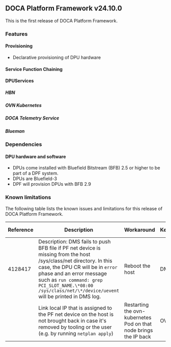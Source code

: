 ## DOCA Platform Framework v24.10.0

This is the first release of DOCA Platform Framework.

### Features
#### Provisioning
- Declarative provisioning of DPU hardware
#### Service Function Chaining
#### DPUServices
##### HBN
##### OVN Kubernetes
##### DOCA Telemetry Service
##### Blueman


### Dependencies
#### DPU hardware and software
- DPUs come installed with Bluefield Bitstream (BFB) 2.5 or higher to be part of a DPF system.
- DPUs are Bluefield-3
- DPF will provision DPUs with BFB 2.9

### Known limitations
The following table lists the known issues and limitations for this release of DOCA Platform Framework.

|Reference|Description|Workaround|Keywords|Discovered in version|
|---------|-----------|----------|--------|---------------------|
|4128417|Description: DMS fails to push BFB file if PF net device is missing from the host /sys/class/net directory. In this case, the DPU CR will be in `error` phase and an error message such as `run command: grep PCI_SLOT_NAME.\*08:00 /sys/class/net/\*/device/uevent` will be printed in DMS log. | Reboot the host | DMS | v24.10.0 |
||Link local IP that is assigned to the PF net device on the host is not brought back in case it's removed by tooling or the user (e.g. by running `netplan apply`) | Restarting the ovn-kubernetes Pod on that node brings the IP back | OVN, IP | v24.10.0 |
